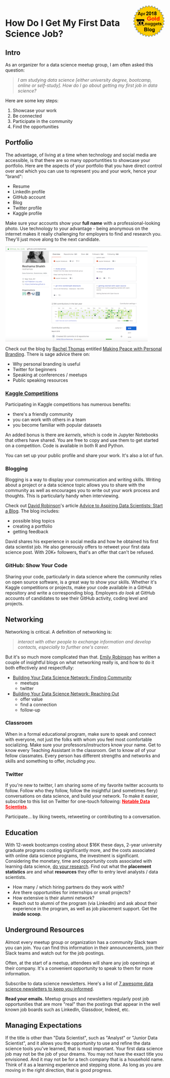 
<a href="https://www.kdnuggets.com/2018/04/top-news-week-0402-0408.html">
<img border="0" alt="kdnuggets" src="../assets/images/tkb-1804-g.png" width="100" height="100" align="right">
</a>


# How Do I Get My First Data Science Job?

## Intro
As an organizer for a data science meetup group, I am often asked this question:  
>*I am studying data science [either university degree, bootcamp, online or self-study].  How do I go about getting my first job in data science?*

Here are some key steps:  
1.  Showcase your work
2.  Be connected
3.  Participate in the community
4.  Find the opportunities

## Portfolio
The advantage, of living at a time when technology and social media are accessible, is that there are so many opportuntities to showcase your portfolio.  Here are the aspects of your portfolio that you have direct control over and which you can use to represent you and your work, hence your "brand":  
- Resume
- LinkedIn profile
- GitHub account
- Blog
- Twitter profile
- Kaggle profile

Make sure your accounts show your **full name** with a professional-looking photo.  Use technology to your advantage - being anonymous on the internet makes it really challenging for employers to find and research you.  They'll just move along to the next candidate.  

<img src="../assets/images/github_profile.png" align="center"  height="300" width="450" >  

Check out the blog by [Rachel Thomas](https://twitter.com/math_rachel) entitled [Making Peace with Personal Branding](http://www.fast.ai/2017/12/18/personal-brand/).  There is sage advice there on:  
- Why personal branding is useful
- Twitter for beginners
- Speaking at conferences / meetups
- Public speaking resources

### [Kaggle Competitions](https://www.kaggle.com/competitions)
Participating in Kaggle competitions has numerous benefits:  
- there's a friendly community
- you can work with others in a team
- you become familiar with popular datasets

An added bonus is there are *kernels*, which is code in Jupyter Notebooks that others have shared.  You are free to copy and use them to get started on a competition.  Code is available in both R and Python.  

You can set up your public profile and share your work.  It's also a lot of fun.  

### Blogging
Blogging is a way to display your communication and writing skills.  Writing about a project or a data science topic allows you to share with the community as well as encourages you to write out your work process and thoughts.  This is particularly handy when interviewing.  

Check out [David Robinson](https://twitter.com/drob)'s article [Advice to Aspiring Data Scientists: Start a Blog](http://varianceexplained.org/r/start-blog/).  The blog includes:  
- possible blog topics
- creating a portfolio
- getting feedback

David shares his experience in social media and how he obtained his first data scientist job.  He also generously offers to retweet your first data science post.  With 20K+ followers, that's an offer that can't be refused.    

### GitHub: Show Your Code
Sharing your code, particularly in data science where the community relies on open source software, is a great way to show your skills.  Whether it's Kaggle competitions or projects, make your code available in a GitHub repository and write a corresponding blog.  Employers *do look* at GitHub accounts of candidates to see their GitHub activity, coding level and projects.  


## Networking
Networking is critical.  A definition of networking is:  
>*interact with other people to exchange information and develop contacts, especially to further one's career.*   

But it's so much more complicated than that.  [Emily Robinson](https://twitter.com/robinson_es) has written a couple of insightful blogs on what networking really is, and how to do it both effectively and respectfully:  
- [Building Your Data Science Network: Finding Community](https://robinsones.github.io/Building-Your-Data-Science-Network-Finding-Community/)
  - meetups
  - twitter
- [Building Your Data Science Network: Reaching Out](https://robinsones.github.io/Building-Your-Data-Science-Network-Reaching-Out/)
  - offer value
  - find a connection
  - follow-up

### Classroom
When in a formal educational program, make sure to speak and connect with everyone, not just the folks with whom you feel most comfortable socializing.  Make sure your professors/instructors know your name.  Get to know every Teaching Assistant in the classroom.  Get to know *all* of your fellow classmates.  Every person has different strengths and networks and skills and something to offer, *including you*. 

### Twitter
If you're new to twitter, I am sharing some of my favorite twitter accounts to follow.  Follow who they follow, follow the insightful (and sometimes fiery) conversations on data science, and build your network.  To make it easier, subscribe to this list on Twitter for one-touch following:  <a href="https://twitter.com/reshamas/lists/notable-data-scientists/members" style="color:red; font-weight: bold">Notable Data Scientists</a>.

Participate... by liking tweets, retweeting or contributing to a conversation.  


## Education
With 12-week bootcamps costing about $16K these days, 2-year university graduate programs costing significantly more, and the costs associated with online data science programs, the investment is significant.  Considering the monetary, time and opportunity costs associated with learning data science, [do your research](https://datasciencebootcamps.com/2015/09/26/considering-a-data-science-bootcaps-program-questions-to-ask-things-to-look-for-and-look-out-for/).  Find out what the **placement statistics** are and what **resources** they offer to entry level analysts / data scientists.  
- How many / which hiring partners do they work with?
- Are there opportunities for internships or small projects?  
- How extensive is their alumni network?  
- Reach out to alumni of the program (via LinkedIn) and ask about their experience in the program, as well as job placement support.  Get the **inside scoop**.    


## Underground Resources
Almost every meetup group or organization has a community Slack team you can join.  You can find this information in their announcements, join their Slack teams and watch out for the job postings.  

Often, at the start of a meetup, attendees will share any job openings at their company.  It's a convenient opportunity to speak to them for more information.  

Subscribe to data science newsletters.  Here's a list of [7 awesome data science newsletters to keep you informed](https://www.dataquest.io/blog/data-science-newsletters/).

**Read your emails.**  Meetup groups and newsletters regularly post job opportunities that are more "real" than the postings that appear in the well known job boards such as LinkedIn, Glassdoor, Indeed, etc. 


## Managing Expectations
If the title is other than "Data Scientist", such as "Analyst" or "Junior Data Scientist", and it allows you the opportunity to use and refine the data science tools you've learned, that is most important.  Your first data science job may not be the job of your dreams.  You may not have the exact title you envisioned.  And it may not be for a tech company that is a household name.  Think of it as a learning experience and stepping stone.  As long as you are moving in the right direction, that is good progress.  


